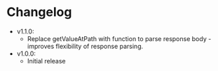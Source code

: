 # Changelog

* v1.1.0:
	* Replace getValueAtPath with function to parse response body - improves flexibility of response parsing.
* v1.0.0:
	* Initial release
